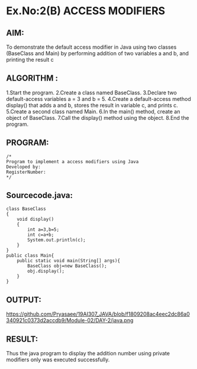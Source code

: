 # Ex.No:2(B) ACCESS MODIFIERS

## AIM:
To demonstrate the default access modifier in Java using two classes (BaseClass and Main) by performing addition of two variables a and b, and printing the result c
## ALGORITHM :
1.Start the program.
2.Create a class named BaseClass.
3.Declare two default-access variables a = 3 and b = 5.
4.Create a default-access method display() that adds a and b, stores the result in variable c, and prints c.
5.Create a second class named Main.
6.In the main() method, create an object of BaseClass.
7.Call the display() method using the object.
8.End the program.





## PROGRAM:
 ```
/*
Program to implement a access modifiers using Java
Developed by: 
RegisterNumber:  
*/
```

## Sourcecode.java:
```
class BaseClass
{
    void display()
    {
        int a=3,b=5;
        int c=a+b;
        System.out.println(c);
    }
}
public class Main{
    public static void main(String[] args){
        BaseClass obj=new BaseClass();
        obj.display();
    }
}
```







## OUTPUT:
https://github.com/Pryasaee/19AI307_JAVA/blob/f1809208ac4eec2dc86a0340921c0373d2accdb9/Module-02/DAY-2/java.png




## RESULT:
Thus the java program to display the addition number using private modifiers only was executed successfully.


